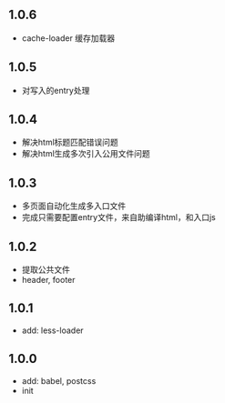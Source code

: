 ## 1.0.6
- cache-loader 缓存加载器

## 1.0.5
- 对写入的entry处理

## 1.0.4
- 解决html标题匹配错误问题
- 解决html生成多次引入公用文件问题

## 1.0.3
- 多页面自动化生成多入口文件
- 完成只需要配置entry文件，来自助编译html，和入口js

## 1.0.2
- 提取公共文件
- header, footer

## 1.0.1
- add: less-loader

## 1.0.0
- add: babel, postcss
- init